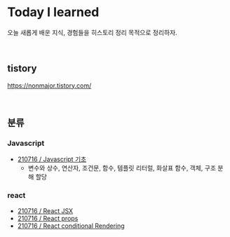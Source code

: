 # Today I learned
오늘 새롭게 배운 지식, 경험들을 히스토리 정리 목적으로 정리하자.

<br>

## tistory
https://nonmajor.tistory.com/

<br>

## 분류
### Javascript
- [210716 / Javascript 기초](https://github.com/joker77z/TIL/blob/main/javascript/210716-javascript-basic1.md)
  - 변수와 상수, 연산자, 조건문, 함수, 템플릿 리터럴, 화살표 함수, 객체, 구조 분해 할당

### react
- [210716 / React JSX](https://github.com/joker77z/TIL/blob/main/react/210716-react-jsx.md)
- [210716 / React props](https://github.com/joker77z/TIL/blob/main/react/210716-react-props.md)
- [210716 / React conditional Rendering](https://github.com/joker77z/TIL/blob/main/react/210716-react-conditionalRendering.md)
